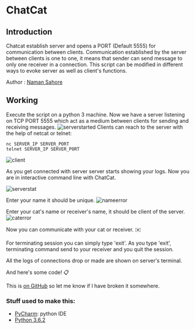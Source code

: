 # ChatCat


## Introduction 


Chatcat establish server and opens a PORT (Default 5555) for communication between clients. Communication established by the server between clients is one to one, it means that sender can send message to only one receiver in a connection. This script can be modified in different ways to evoke server as well as client's functions. 

Author		:	[Naman Sahore](https://github.com/namansahore)


## Working

Execute the script on a python 3 machine. Now we have a server listening on TCP PORT 5555 which act as a medium between clients for sending and receiving messages.
![serverstarted](https://user-images.githubusercontent.com/30320729/29249328-e07444da-804a-11e7-83b9-7aede8605096.JPG)
Clients can reach to the server with the help of netcat or telnet:

	nc SERVER_IP SERVER_PORT
    telnet SERVER_IP SERVER_PORT

![client](https://user-images.githubusercontent.com/30320729/29249331-fe1b7ce2-804a-11e7-9aac-e13fb667c0f0.JPG)

As you get connected with server server starts showing your logs. Now you are in interactive command line with ChatCat.

![serverstat](https://user-images.githubusercontent.com/30320729/29249366-86d50f80-804b-11e7-8d06-78b16a03f1ce.JPG)


Enter your name it should be unique.
![nameerror](https://user-images.githubusercontent.com/30320729/29249402-aa6b6682-804c-11e7-92f1-109eafc3cc4e.JPG)

Enter your cat's name or receiver's name, it should be client of the server.
![caterror](https://user-images.githubusercontent.com/30320729/29249403-b8c19314-804c-11e7-9117-11ade01d3245.JPG)

Now you can communicate with your cat or receiver. :envelope:

For terminating session you can simply type 'exit'. As you type 'exit', terminating command send to your receiver and you quit the session.

All the logs of connections drop or made are shown on server's terminal.

And here's some code! :clipboard:


This is [on GitHub](https://raw.githubusercontent.com/namansahore/ChatCat/master/ChatCat.py) so let me know if I have broken it somewhere.



### Stuff used to make this:

 * [PyCharm](https://www.jetbrains.com/pycharm/): python IDE
 * [Python 3.6.2](https://www.python.org/)
